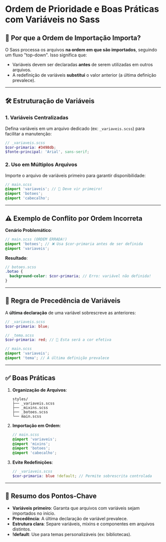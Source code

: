 # Ordem de Prioridade e Boas Práticas com Variáveis no Sass

## 📌 Por que a Ordem de Importação Importa?

O Sass processa os arquivos **na ordem em que são importados**, seguindo um fluxo "top-down". Isso significa que:
- Variáveis devem ser declaradas **antes** de serem utilizadas em outros arquivos.
- A redefinição de variáveis **substitui** o valor anterior (a última definição prevalece).

---

## 🛠️ Estruturação de Variáveis

### 1. **Variáveis Centralizadas**
Defina variáveis em um arquivo dedicado (ex: `_variaveis.scss`) para facilitar a manutenção:
```scss
// _variaveis.scss
$cor-primaria: #3498db;
$fonte-principal: 'Arial', sans-serif;
```

### 2. **Uso em Múltiplos Arquivos**
Importe o arquivo de variáveis primeiro para garantir disponibilidade:
```scss
// main.scss
@import 'variaveis'; // 📌 Deve vir primeiro!
@import 'botoes';
@import 'cabecalho';
```

---

## ⚠️ Exemplo de Conflito por Ordem Incorreta

**Cenário Problemático**:
```scss
// main.scss (ORDEM ERRADA!)
@import 'botoes'; // ❌ Usa $cor-primaria antes de ser definida
@import 'variaveis';
```

**Resultado**:
```scss
// botoes.scss
.botao {
  background-color: $cor-primaria; // Erro: variável não definida!
}
```

---

## 🎯 Regra de Precedência de Variáveis

A **última declaração** de uma variável sobrescreve as anteriores:
```scss
// _variaveis.scss
$cor-primaria: blue;

// _tema.scss
$cor-primaria: red; // 🔄 Esta será a cor efetiva

// main.scss
@import 'variaveis';
@import 'tema'; // A última definição prevalece
```

---

## ✅ Boas Práticas

1. **Organização de Arquivos**:
   ```
   styles/
   ├── _variaveis.scss
   ├── _mixins.scss
   ├── _botoes.scss
   └── main.scss
   ```

2. **Importação em Ordem**:
   ```scss
   // main.scss
   @import 'variaveis';
   @import 'mixins';
   @import 'botoes';
   @import 'cabecalho';
   ```

3. **Evite Redefinições**:
   ```scss
   // _variaveis.scss
   $cor-primaria: blue !default; // Permite sobrescrita controlada
   ```

---

## 📝 Resumo dos Pontos-Chave

- **Variáveis primeiro**: Garanta que arquivos com variáveis sejam importados no início.
- **Precedência**: A última declaração de variável prevalece.
- **Estrutura clara**: Separe variáveis, mixins e componentes em arquivos distintos.
- **!default**: Use para temas personalizáveis (ex: bibliotecas).
